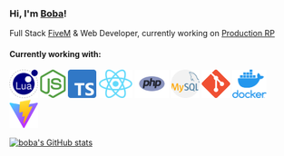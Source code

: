 ### Hi, I'm [Boba][website]!

Full Stack [FiveM][fivem] & Web Developer, currently working on [Production RP][productionrp]

<!-- [![Twitch](https://img.shields.io/twitch/status/boba_dev?label=LiveStream&style=for-the-badge)][twitch] -->

#### Currently working with:

<p align="left">
    <a href="https://www.lua.org/" title="Lua"><img src="icons/lua.png" height="50" width="50" /></a>
    <a href="https://nodejs.org/" title="NodeJS"><img src="icons/nodejs.png" height="50" width="45" /></a>
    <a href="https://www.typescriptlang.org/" title="Typescript"><img src="icons/typescript.png" height="50" width="50" /></a>
    <a href="https://reactjs.org/" title="React"><img src="icons/react.png" height="50" width="60" /></a>
    <a href="https://www.php.net/" title="PHP"><img src="icons/php.png" height="50" width="60" /></a>
    <a href="https://www.mysql.com/" title="MySQL"><img src="icons/mysql.png" height="50" width="50" /></a>
    <a href="https://git-scm.com/" title="Git"><img src="icons/git.png" height="50" width="50" /></a>
    <a href="https://www.docker.com/" title="Docker"><img src="icons/docker.png" height="50" width="60" /></a>
    <a href="https://vitejs.dev/" title="Vite"><img src="icons/vite.png" height="50" width="50" /></a>
</p>

[website]: https://bobatea.dev/
[twitch]: https://www.twitch.tv/boba_dev
[productionrp]: https://www.productionrp.net/
[fivem]: https://fivem.net/

[![boba's GitHub stats](https://github-readme-stats.vercel.app/api?username=itstait&count_private=true&show_icons=true&theme=tokyonight&hide=stars,issues,prs)](https://github.com/anuraghazra/github-readme-stats)
